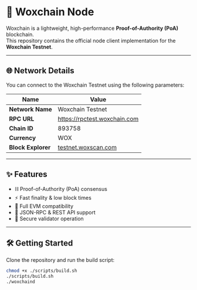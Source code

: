 # 🚀 Woxchain Node

Woxchain is a lightweight, high-performance **Proof-of-Authority (PoA)** blockchain.  
This repository contains the official node client implementation for the **Woxchain Testnet**.

---

## 🌐 Network Details

You can connect to the Woxchain Testnet using the following parameters:

| Name              | Value                                 |
|-------------------|----------------------------------------|
| **Network Name**  | Woxchain Testnet                      |
| **RPC URL**       | https://rpctest.woxchain.com          |
| **Chain ID**      | 893758                                |
| **Currency**      | WOX                                   |
| **Block Explorer**| [testnet.woxscan.com](https://testnet.woxscan.com) |

---

## ✨ Features

- ⛓️ Proof-of-Authority (PoA) consensus
- ⚡ Fast finality & low block times
- 🔁 Full EVM compatibility
- 📡 JSON-RPC & REST API support
- 🔐 Secure validator operation

---

## 🛠 Getting Started

Clone the repository and run the build script:

```bash
chmod +x ./scripts/build.sh
./scripts/build.sh
./woxchaind
